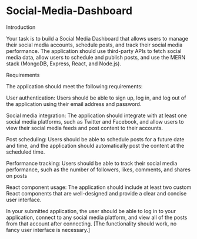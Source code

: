 # Social-Media-Dashboard

Introduction

Your task is to build a Social Media Dashboard that allows users to manage their social media accounts, schedule posts, and track their social media performance. The application should use third-party APIs to fetch social media data, allow users to schedule and publish posts, and use the MERN stack (MongoDB, Express, React, and Node.js).

Requirements

The application should meet the following requirements:


User authentication: Users should be able to sign up, log in, and log out of the application using their email address and password.

Social media integration: The application should integrate with at least one social media platforms, such as Twitter and Facebook, and allow users to view their social media feeds and post content to their accounts.

Post scheduling: Users should be able to schedule posts for a future date and time, and the application should automatically post the content at the scheduled time.



Performance tracking: Users should be able to track their social media performance, such as the number of followers, likes, comments, and shares on posts 

React component usage: The application should include at least two custom React components that are well-designed and provide a clear and concise user interface.

In your submitted application, the user should be able to log in to your application, connect to any social media platform, and view all of the posts from that account after connecting.
[The functionality should work, no fancy user interface is necessary.]

